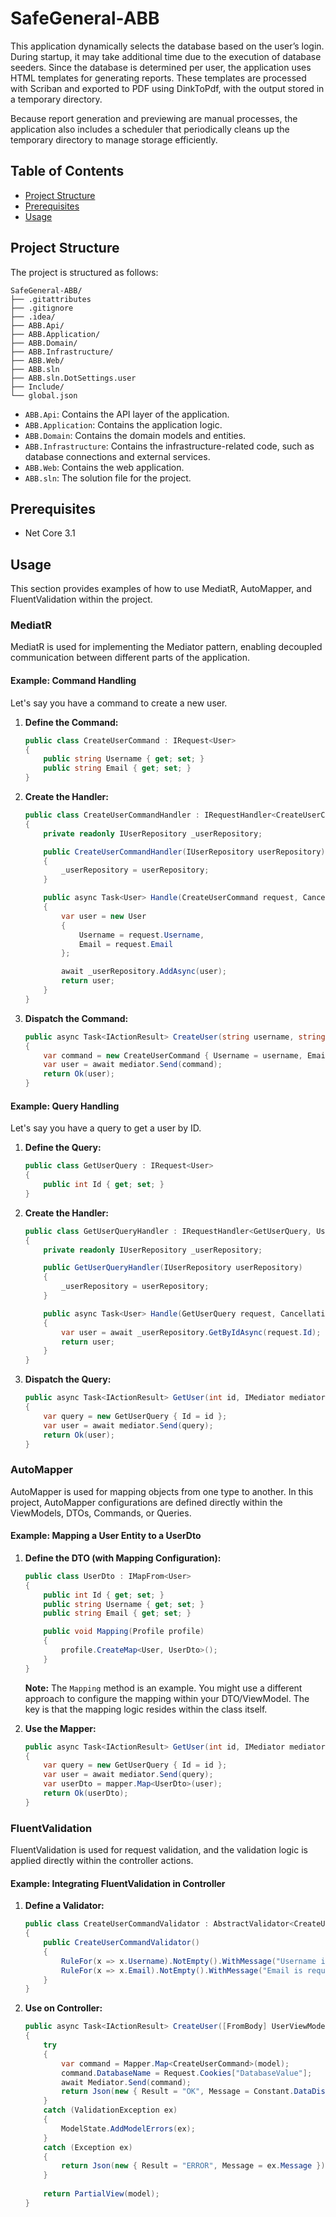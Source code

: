 # SafeGeneral-ABB
This application dynamically selects the database based on the user’s login. During startup, it may take additional time due to the execution of database seeders. Since the database is determined per user, the application uses HTML templates for generating reports. These templates are processed with Scriban and exported to PDF using DinkToPdf, with the output stored in a temporary directory.

Because report generation and previewing are manual processes, the application also includes a scheduler that periodically cleans up the temporary directory to manage storage efficiently.

## Table of Contents

- [Project Structure](#project-structure)
- [Prerequisites](#prerequisites)
- [Usage](#usage)

## Project Structure

The project is structured as follows:

```
SafeGeneral-ABB/
├── .gitattributes
├── .gitignore
├── .idea/
├── ABB.Api/
├── ABB.Application/
├── ABB.Domain/
├── ABB.Infrastructure/
├── ABB.Web/
├── ABB.sln
├── ABB.sln.DotSettings.user
├── Include/
└── global.json
```

- `ABB.Api`: Contains the API layer of the application.
- `ABB.Application`: Contains the application logic.
- `ABB.Domain`: Contains the domain models and entities.
- `ABB.Infrastructure`: Contains the infrastructure-related code, such as database connections and external services.
- `ABB.Web`: Contains the web application.
- `ABB.sln`: The solution file for the project.

## Prerequisites
- Net Core 3.1

## Usage

This section provides examples of how to use MediatR, AutoMapper, and FluentValidation within the project.

### MediatR

MediatR is used for implementing the Mediator pattern, enabling decoupled communication between different parts of the application.

#### Example: Command Handling

Let's say you have a command to create a new user.

1.  **Define the Command:**

    ```csharp
    public class CreateUserCommand : IRequest<User>
    {
        public string Username { get; set; }
        public string Email { get; set; }
    }
    ```

2.  **Create the Handler:**

    ```csharp
    public class CreateUserCommandHandler : IRequestHandler<CreateUserCommand, User>
    {
        private readonly IUserRepository _userRepository;

        public CreateUserCommandHandler(IUserRepository userRepository)
        {
            _userRepository = userRepository;
        }

        public async Task<User> Handle(CreateUserCommand request, CancellationToken cancellationToken)
        {
            var user = new User
            {
                Username = request.Username,
                Email = request.Email
            };

            await _userRepository.AddAsync(user);
            return user;
        }
    }
    ```

3.  **Dispatch the Command:**

    ```csharp
    public async Task<IActionResult> CreateUser(string username, string email, IMediator mediator)
    {
        var command = new CreateUserCommand { Username = username, Email = email };
        var user = await mediator.Send(command);
        return Ok(user);
    }
    ```

#### Example: Query Handling

Let's say you have a query to get a user by ID.

1.  **Define the Query:**

    ```csharp
    public class GetUserQuery : IRequest<User>
    {
        public int Id { get; set; }
    }
    ```

2.  **Create the Handler:**

    ```csharp
    public class GetUserQueryHandler : IRequestHandler<GetUserQuery, User>
    {
        private readonly IUserRepository _userRepository;

        public GetUserQueryHandler(IUserRepository userRepository)
        {
            _userRepository = userRepository;
        }

        public async Task<User> Handle(GetUserQuery request, CancellationToken cancellationToken)
        {
            var user = await _userRepository.GetByIdAsync(request.Id);
            return user;
        }
    }
    ```

3.  **Dispatch the Query:**

    ```csharp
    public async Task<IActionResult> GetUser(int id, IMediator mediator)
    {
        var query = new GetUserQuery { Id = id };
        var user = await mediator.Send(query);
        return Ok(user);
    }
    ```

### AutoMapper

AutoMapper is used for mapping objects from one type to another. In this project, AutoMapper configurations are defined directly within the ViewModels, DTOs, Commands, or Queries.

#### Example: Mapping a User Entity to a UserDto

1.  **Define the DTO (with Mapping Configuration):**

    ```csharp
    public class UserDto : IMapFrom<User>
    {
        public int Id { get; set; }
        public string Username { get; set; }
        public string Email { get; set; }

        public void Mapping(Profile profile)
        {
            profile.CreateMap<User, UserDto>();
        }
    }
    ```

    **Note:** The `Mapping` method is an example. You might use a different approach to configure the mapping within your DTO/ViewModel. The key is that the mapping logic resides within the class itself.

2.  **Use the Mapper:**

    ```csharp
    public async Task<IActionResult> GetUser(int id, IMediator mediator, IMapper mapper)
    {
        var query = new GetUserQuery { Id = id };
        var user = await mediator.Send(query);
        var userDto = mapper.Map<UserDto>(user);
        return Ok(userDto);
    }
    ```

### FluentValidation

FluentValidation is used for request validation, and the validation logic is applied directly within the controller actions.

#### Example: Integrating FluentValidation in Controller

1.  **Define a Validator:**

    ```csharp
    public class CreateUserCommandValidator : AbstractValidator<CreateUserCommand>
    {
        public CreateUserCommandValidator()
        {
            RuleFor(x => x.Username).NotEmpty().WithMessage("Username is required.");
            RuleFor(x => x.Email).NotEmpty().WithMessage("Email is required.").EmailAddress();
        }
    }
    ```
2. **Use on Controller:**

   ```csharp
   public async Task<IActionResult> CreateUser([FromBody] UserViewModel model)
   {
       try
       {
           var command = Mapper.Map<CreateUserCommand>(model);
           command.DatabaseName = Request.Cookies["DatabaseValue"];
           await Mediator.Send(command);
           return Json(new { Result = "OK", Message = Constant.DataDisimpan});
       }
       catch (ValidationException ex)
       {
           ModelState.AddModelErrors(ex);
       }
       catch (Exception ex)
       {
           return Json(new { Result = "ERROR", Message = ex.Message });
       }
       
       return PartialView(model);
   }
   ```
